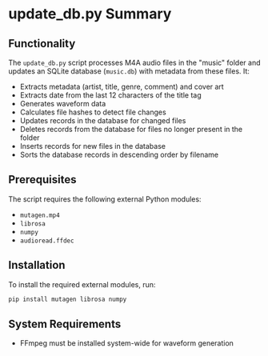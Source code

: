 # update_db.py Summary

## Functionality
The `update_db.py` script processes M4A audio files in the "music" folder and updates an SQLite database (`music.db`) with metadata from these files. It:
- Extracts metadata (artist, title, genre, comment) and cover art
- Extracts date from the last 12 characters of the title tag
- Generates waveform data
- Calculates file hashes to detect file changes
- Updates records in the database for changed files
- Deletes records from the database for files no longer present in the folder
- Inserts records for new files in the database
- Sorts the database records in descending order by filename

## Prerequisites
The script requires the following external Python modules:
- `mutagen.mp4`
- `librosa`
- `numpy`
- `audioread.ffdec`

## Installation
To install the required external modules, run:
```bash
pip install mutagen librosa numpy
```

## System Requirements
- FFmpeg must be installed system-wide for waveform generation
